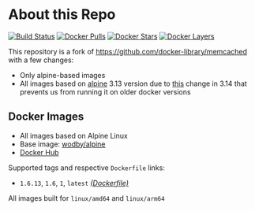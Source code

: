 # About this Repo

[![Build Status](https://github.com/wodby/base-memcached/workflows/Build%20docker%20image/badge.svg)](https://github.com/wodby/base-memcached/actions)
[![Docker Pulls](https://img.shields.io/docker/pulls/wodby/base-memcached.svg)](https://hub.docker.com/r/wodby/base-memcached)
[![Docker Stars](https://img.shields.io/docker/stars/wodby/base-memcached.svg)](https://hub.docker.com/r/wodby/base-memcached)
[![Docker Layers](https://images.microbadger.com/badges/image/wodby/base-memcached.svg)](https://microbadger.com/images/wodby/base-memcached)

This repository is a fork of https://github.com/docker-library/memcached with a few changes:

* Only alpine-based images
* All images based on [alpine](https://github.com/wodby/alpine) 3.13 version due to [this](https://github.com/alpinelinux/docker-alpine/issues/182) change in 3.14 that prevents us from running it on older docker versions

## Docker Images

* All images based on Alpine Linux
* Base image: [wodby/alpine](https://github.com/wodby/alpine)
* [Docker Hub](https://hub.docker.com/r/wodby/base-memcached)

Supported tags and respective `Dockerfile` links:

* `1.6.13`, `1.6`, `1`, `latest` [_(Dockerfile)_](https://github.com/wodby/base-memcached/tree/master/2.4/alpine/Dockerfile.wodby)

All images built for `linux/amd64` and `linux/arm64`
